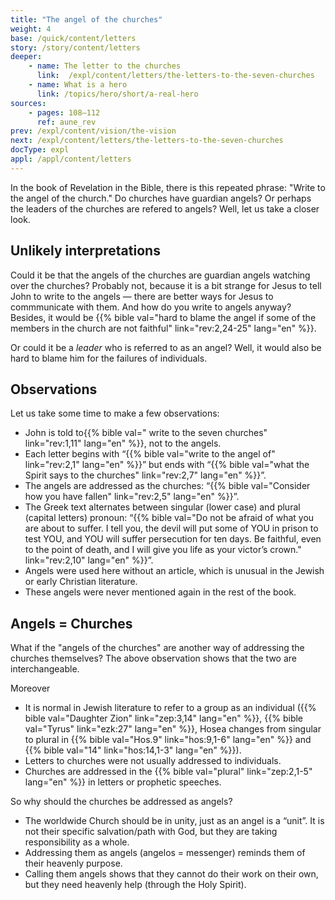 ```yaml
---
title: "The angel of the churches"
weight: 4
base: /quick/content/letters
story: /story/content/letters
deeper:
    - name: The letter to the churches
      link:  /expl/content/letters/the-letters-to-the-seven-churches
    - name: What is a hero
      link: /topics/hero/short/a-real-hero
sources: 
    - pages: 108–112
      ref: aune_rev
prev: /expl/content/vision/the-vision
next: /expl/content/letters/the-letters-to-the-seven-churches
docType: expl
appl: /appl/content/letters
---
```


In the book of Revelation in the Bible, there is this repeated phrase: "Write to the angel of the church." 
Do churches have guardian angels? Or perhaps the leaders of the churches are refered to angels? Well, let us take a closer look.

## Unlikely interpretations

<a name="eda4"></a>
Could it be that the angels of the churches are guardian angels watching over the churches? 
Probably not, because it is a bit strange for Jesus to tell John to write to the angels — there are better ways for Jesus to commmunicate with them. 
And how do you write to angels anyway? Besides, it would be {{% bible val="hard to blame the angel if some of the members in the church are not faithful" link="rev:2,24-25" lang="en" %}}.

Or could it be a *leader* who is referred to as an angel? Well, it would also be hard to blame him for the failures of individuals.

## Observations

<a name="dcbc"></a>
Let us take some time to make a few observations:

- John is told to{{% bible val=" write to the seven churches" link="rev:1,11" lang="en" %}}, not to the angels.
- Each letter begins with “{{% bible val="write to the angel of" link="rev:2,1" lang="en" %}}” but ends with “{{% bible val="what the Spirit says to the churches" link="rev:2,7" lang="en" %}}”.
- The angels are addressed as the churches: “{{% bible val="Consider how you have fallen" link="rev:2,5" lang="en" %}}”.
- The Greek text alternates between singular (lower case) and plural (capital letters) pronoun: “{{% bible val="Do not be afraid of what you are about to suffer. I tell you, the devil will put some of YOU in prison to test YOU, and YOU will suffer persecution for ten days. Be faithful, even to the point of death, and I will give you life as your victor’s crown." link="rev:2,10" lang="en" %}}”.
- Angels were used here without an article, which is unusual in the Jewish or early Christian literature.
- These angels were never mentioned again in the rest of the book.

## Angels = Churches

<a name="8ab4"></a>
What if the "angels of the churches" are another way of addressing the churches themselves? The above observation shows that the two are interchangeable.

Moreover

- It is normal in Jewish literature to refer to a group as an individual ({{% bible val="Daughter Zion" link="zep:3,14" lang="en" %}}, {{% bible val="Tyrus" link="ezk:27" lang="en" %}}, Hosea changes from singular to plural in {{% bible val="Hos.9" link="hos:9,1-6" lang="en" %}} and {{% bible val="14" link="hos:14,1-3" lang="en" %}}).
- Letters to churches were not usually addressed to individuals.
- Churches are addressed in the {{% bible val="plural" link="zep:2,1-5" lang="en" %}} in letters or prophetic speeches.

So why should the churches be addressed as angels?

- The worldwide Church should be in unity, just as an angel is a “unit”. It is not their specific salvation/path with God, but they are taking responsibility as a whole.
- Addressing them as angels (angelos = messenger) reminds them of their heavenly purpose.
- Calling them angels shows that they cannot do their work on their own, but they need heavenly help (through the Holy Spirit).
